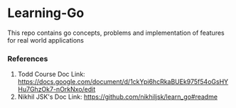 # Learning-Go
This repo contains go concepts, problems and implementation of features for real world applications

### References
1. Todd Course Doc Link: https://docs.google.com/document/d/1ckYpi6hcRkaBUEk975f54oGsHYHu7GhzOk7-nOrkNxo/edit
2. Nikhil JSK's Doc Link: https://github.com/nikhiljsk/learn_go#readme
